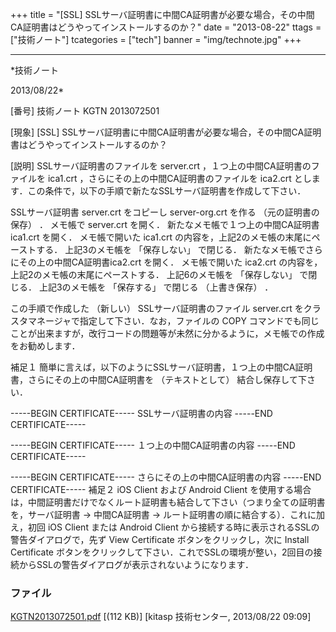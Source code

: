 ﻿+++
title = "[SSL] SSLサーバ証明書に中間CA証明書が必要な場合，その中間CA証明書はどうやってインストールするのか？"
date = "2013-08-22"
ttags = ["技術ノート"]
tcategories = ["tech"]
banner = "img/technote.jpg"
+++

-----------------------------------------------------------------------------------------------------------------------------

*技術ノート

2013/08/22*


[番号]
技術ノート KGTN 2013072501

[現象]
[SSL]
SSLサーバ証明書に中間CA証明書が必要な場合，その中間CA証明書はどうやってインストールするのか？

[説明]
SSLサーバ証明書のファイルを server.crt
，１つ上の中間CA証明書のファイルを ica1.crt
，さらにその上の中間CA証明書のファイルを ica2.crt
とします．この条件で，以下の手順で新たなSSLサーバ証明書を作成して下さい．

SSLサーバ証明書 server.crt をコピーし server-org.crt を作る
（元の証明書の保存） ．
メモ帳で server.crt を開く．
新たなメモ帳で１つ上の中間CA証明書ica1.crt を開く．
メモ帳で開いた ica1.crt の内容を，上記2のメモ帳の末尾にペーストする．
上記3のメモ帳を 「保存しない」 で閉じる．
新たなメモ帳でさらにその上の中間CA証明書ica2.crt を開く．
メモ帳で開いた ica2.crt の内容を，上記2のメモ帳の末尾にペーストする．
上記6のメモ帳を 「保存しない」 で閉じる．
上記3のメモ帳を 「保存する」 で閉じる （上書き保存） ．

この手順で作成した （新しい） SSLサーバ証明書のファイル server.crt
をクラスタマネージャで指定して下さい．なお，ファイルの COPY
コマンドでも同じことが出来ますが，改行コードの問題等が未然に分かるように，メモ帳での作成をお勧めします．

補足１
簡単に言えば，以下のようにSSLサーバ証明書，１つ上の中間CA証明書，さらにその上の中間CA証明書を
（テキストとして） 結合し保存して下さい．

-----BEGIN CERTIFICATE-----
SSLサーバ証明書の内容
-----END CERTIFICATE-----

-----BEGIN CERTIFICATE-----
１つ上の中間CA証明書の内容
-----END CERTIFICATE-----

-----BEGIN CERTIFICATE-----
さらにその上の中間CA証明書の内容
-----END CERTIFICATE-----
補足２
iOS Client および Android Client
を使用する場合は，中間証明書だけでなくルート証明書も結合して下さい（つまり全ての証明書を，サーバ証明書
→ 中間CA証明書 → ルート証明書の順に結合する）．これに加え，初回 iOS
Client または Android Client
から接続する時に表示されるSSLの警告ダイアログで，先ず View Certificate
ボタンをクリックし，次に Install Certificate
ボタンをクリックして下さい．これでSSLの環境が整い，2回目の接続からSSLの警告ダイアログが表示されないようになります．


### ファイル

 
 


[KGTN2013072501.pdf](http://techreport.kitasp.net/attachments/download/1356/KGTN2013072501.pdf)
 [(112 KB)] [kitasp 技術センター, 2013/08/22
09:09]


 


 

